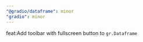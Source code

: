 ```yaml
---
"@gradio/dataframe": minor
"gradio": minor
---
```


feat:Add toolbar with fullscreen button to `gr.Dataframe`
